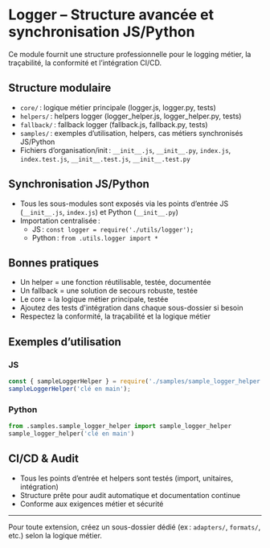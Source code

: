# Logger – Structure avancée et synchronisation JS/Python

Ce module fournit une structure professionnelle pour le logging métier, la traçabilité, la conformité et l’intégration CI/CD.

## Structure modulaire
- `core/` : logique métier principale (logger.js, logger.py, tests)
- `helpers/` : helpers logger (logger_helper.js, logger_helper.py, tests)
- `fallback/` : fallback logger (fallback.js, fallback.py, tests)
- `samples/` : exemples d’utilisation, helpers, cas métiers synchronisés JS/Python
- Fichiers d’organisation/init : `__init__.js`, `__init__.py`, `index.js`, `index.test.js`, `__init__.test.js`, `__init__.test.py`

## Synchronisation JS/Python
- Tous les sous-modules sont exposés via les points d’entrée JS (`__init__.js`, `index.js`) et Python (`__init__.py`)
- Importation centralisée :
  - JS : `const logger = require('./utils/logger');`
  - Python : `from .utils.logger import *`

## Bonnes pratiques
- Un helper = une fonction réutilisable, testée, documentée
- Un fallback = une solution de secours robuste, testée
- Le core = la logique métier principale, testée
- Ajoutez des tests d'intégration dans chaque sous-dossier si besoin
- Respectez la conformité, la traçabilité et la logique métier

## Exemples d’utilisation

### JS
```js
const { sampleLoggerHelper } = require('./samples/sample_logger_helper');
sampleLoggerHelper('clé en main');
```

### Python
```python
from .samples.sample_logger_helper import sample_logger_helper
sample_logger_helper('clé en main')
```

## CI/CD & Audit
- Tous les points d’entrée et helpers sont testés (import, unitaires, intégration)
- Structure prête pour audit automatique et documentation continue
- Conforme aux exigences métier et sécurité

---
Pour toute extension, créez un sous-dossier dédié (ex : `adapters/`, `formats/`, etc.) selon la logique métier.

